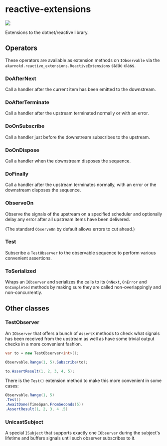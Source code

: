 # reactive-extensions

<!-- <a href='https://www.nuget.org/packages/reactive-extensions'><img src='https://img.shields.io/nuget/v/reactive-extensions.svg' alt="reactive-extensions NuGet version"/></a> -->
<a href='https://travis-ci.org/akarnokd/reactive-extensions/builds'><img src='https://travis-ci.org/akarnokd/reactive-extensions.svg?branch=master'></a>

Extensions to the dotnet/reactive library.

## Operators

These operators are available as extension methods on `IObservable` via the
`akarnokd.reactive_extensions.ReactiveExtensions` static class.

### DoAfterNext

Call a handler after the current item has been emitted to the downstream.

### DoAfterTerminate

Call a handler after the upstream terminated normally or with an error.

### DoOnSubscribe

Call a handler just before the downstream subscribes to the upstream.

### DoOnDispose

Call a handler when the downstream disposes the sequence.

### DoFinally

Call a handler after the upstream terminates normally, with an error or the
downstream disposes the sequence.

### ObserveOn

Observe the signals of the upstream on a specified scheduler and optionally
delay any error after all upstream items have been delivered.

(The standard `ObserveOn` by default allows errors to cut ahead.)

### Test

Subscribe a `TestObserver` to the observable sequence to perform various
convenient assertions.

### ToSerialized

Wraps an `IObserver` and serializes the calls to its `OnNext`, `OnError` and `OnCompleted`
methods by making sure they are called non-overlappingly and non-concurrently.

## Other classes

### TestObserver

An `IObserver` that offers a bunch of `AssertX` methods to check what signals
has been received from the upstream as well as have some trivial output checks
in a more convenient fashion.

```cs
var to = new TestObserver<int>();

Observable.Range(1, 5).Subscribe(to);

to.AssertResult(1, 2, 3, 4, 5);
```

There is the `Test()` extension method to make this more convenient in some cases:

```cs
Observable.Range(1, 5)
.Test()
.AwaitDone(TimeSpan.FromSeconds(5))
.AssertResult(1, 2, 3, 4 ,5)
```

### UnicastSubject

A special `ISubject` that supports exactly one `IObserver` during the subject's lifetime
and buffers signals until such observer subscribes to it.